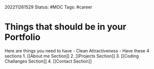202211261529
Status: #MOC
Tags: #career 

# Things that should be in your Portfolio
Here are things you need to have
	- Clean Attractiveness
	- Have these 4 sections
			1. [[About me Section]]
			2. [[Projects Section]]
			3. [[Coding Challanges Section]]
			4. [[Contact Section]]




